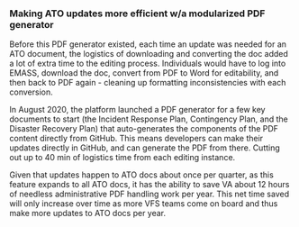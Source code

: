 ### Making ATO updates more efficient w/a modularized PDF generator
Before this PDF generator existed, each time an update was needed for an ATO document, the logistics of downloading and converting the doc added a lot of extra time to the editing process. Individuals would have to log into EMASS, download the doc, convert from PDF to Word for editability, and then back to PDF again - cleaning up formatting inconsistencies with each conversion.

In August 2020, the platform launched a PDF generator for a few key documents to start (the Incident Response Plan, Contingency Plan, and the Disaster Recovery Plan) that auto-generates the components of the PDF content directly from GitHub. This means developers can make their updates directly in GitHub, and can generate the PDF from there. Cutting out up to 40 min of logistics time from each editing instance.

Given that updates happen to ATO docs about once per quarter, as this feature expands to all ATO docs, it has the ability to save VA about 12 hours of needless administrative PDF handling work per year. This net time saved will only increase over time as more VFS teams come on board and thus make more updates to ATO docs per year.
